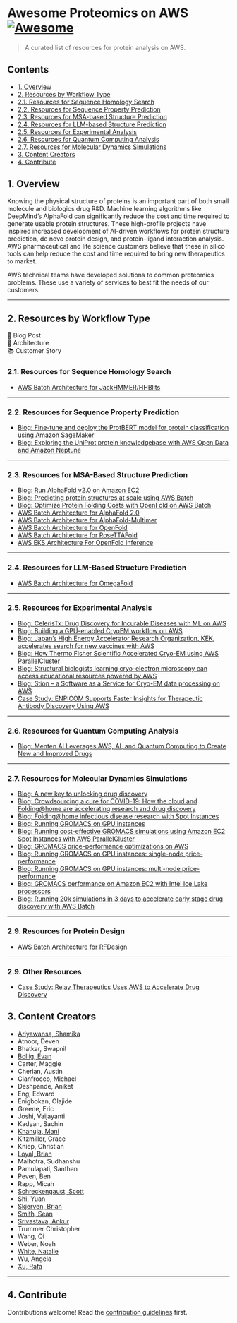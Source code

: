 # Awesome Proteomics on AWS [![Awesome](https://awesome.re/badge.svg)](https://awesome.re)

> A curated list of resources for protein analysis on AWS.

## Contents

- [1. Overview](#1-overview)
- [2. Resources by Workflow Type](#2-resources-by-workflow-type)
- [2.1. Resources for Sequence Homology Search](#21-resources-for-sequence-homology-search)
- [2.2. Resources for Sequence Property Prediction](#22-resources-for-sequence-property-prediction)
- [2.3. Resources for MSA-based Structure Prediction](#23-resources-for-msa-based-structure-prediction)
- [2.4. Resources for LLM-based Structure Prediction](#24-resources-for-llm-based-structure-prediction)
- [2.5. Resources for Experimental Analysis](#25-resources-for-experimental-analysis)
- [2.6. Resources for Quantum Computing Analysis](#26-resources-for-quantum-computing-analysis)
- [2.7. Resources for Molecular Dynamics Simulations](#27-resources-for-molecular-dynamics-simulations)
- [3. Content Creators](#3-content-creators)
- [4. Contribute](#4-contribute)

## 1. Overview

Knowing the physical structure of proteins is an important part of both small molecule and biologics drug R&D. Machine learning algorithms like DeepMind’s AlphaFold can significantly reduce the cost and time required to generate usable protein structures. These high-profile projects have inspired increased development of AI-driven workflows for protein structure prediction, de novo protein design, and protein-ligand interaction analysis. AWS pharmaceutical and life science customers believe that these in silico tools can help reduce the cost and time required to bring new therapeutics to market.

AWS technical teams have developed solutions to common proteomics problems. These use a variety of services to best fit the needs of our customers.

---

## 2. Resources by Workflow Type

:newspaper: Blog Post  
:hammer: Architecture  
:books: Customer Story  

### 2.1. Resources for Sequence Homology Search

- [AWS Batch Architecture for JackHMMER/HHBlits](https://github.com/aws-samples/aws-batch-arch-for-protein-folding)

---

### 2.2. Resources for Sequence Property Prediction

- [Blog: Fine-tune and deploy the ProtBERT model for protein classification using Amazon SageMaker](https://aws.amazon.com/blogs/machine-learning/fine-tune-and-deploy-the-protbert-model-for-protein-classification-using-amazon-sagemaker/)
- [Blog: Exploring the UniProt protein knowledgebase with AWS Open Data and Amazon Neptune](https://aws.amazon.com/blogs/industries/exploring-the-uniprot-protein-knowledgebase-with-aws-open-data-and-amazon-neptune/)

---

### 2.3. Resources for MSA-Based Structure Prediction

- [Blog: Run AlphaFold v2.0 on Amazon EC2](https://aws.amazon.com/blogs/machine-learning/run-alphafold-v2-0-on-amazon-ec2/)
- [Blog: Predicting protein structures at scale using AWS Batch](https://aws.amazon.com/blogs/industries/predicting-protein-structures-at-scale-using-aws-batch/)
- [Blog: Optimize Protein Folding Costs with OpenFold on AWS Batch](https://aws.amazon.com/blogs/hpc/optimize-protein-folding-costs-with-openfold-on-aws-batch/)
- [AWS Batch Architecture for AlphaFold 2.0](https://github.com/aws-samples/aws-batch-arch-for-protein-folding)
- [AWS Batch Architecture for AlphaFold-Multimer](https://github.com/aws-samples/aws-batch-arch-for-protein-folding)
- [AWS Batch Architecture for OpenFold](https://github.com/aws-samples/aws-batch-arch-for-protein-folding)
- [AWS Batch Architecture for RoseTTAFold](https://github.com/aws-samples/aws-rosettafold)
- [AWS EKS Architecture For OpenFold Inference](https://github.com/aws-samples/aws-do-openfold-inference)

---

### 2.4. Resources for LLM-Based Structure Prediction

- [AWS Batch Architecture for OmegaFold](https://github.com/aws-samples/aws-batch-arch-for-protein-folding)

---

### 2.5. Resources for Experimental Analysis

- [Blog: CelerisTx: Drug Discovery for Incurable Diseases with ML on AWS](https://aws.amazon.com/blogs/startups/celeristx-drug-discovery-for-incurable-diseases-with-ml-on-aws/)
- [Blog: Building a GPU-enabled CryoEM workflow on AWS](https://aws.amazon.com/blogs/industries/building-a-gpu-enabled-cryoem-workflow-on-aws/)
- [Blog: Japan’s High Energy Accelerator Research Organization, KEK, accelerates search for new vaccines with AWS](https://aws.amazon.com/blogs/publicsector/japans-high-energy-accelerator-research-organization-kek-accelerates-search-new-vaccines-aws/)
- [Blog: How Thermo Fisher Scientific Accelerated Cryo-EM using AWS ParallelCluster](https://aws.amazon.com/blogs/hpc/how-thermo-fisher-scientific-accelerated-cryo-em-using-aws-parallelcluster/)
- [Blog: Structural biologists learning cryo-electron microscopy can access educational resources powered by AWS](https://aws.amazon.com/blogs/publicsector/structural-biologists-learning-cryo-electron-microscopy-have-new-educational-resources-powered-by-aws/)
- [Blog: Stion – a Software as a Service for Cryo-EM data processing on AWS](https://aws.amazon.com/blogs/hpc/stion-a-saas-for-cryo-em-data-processing-on-aws/)
- [Case Study: ENPICOM Supports Faster Insights for Therapeutic Antibody Discovery Using AWS](https://aws.amazon.com/solutions/case-studies/ENPICOM-case-study/?did=cr_card&trk=cr_card)

---

### 2.6. Resources for Quantum Computing Analysis

- [Blog: Menten AI Leverages AWS, AI, and Quantum Computing to Create New and Improved Drugs](https://aws.amazon.com/blogs/startups/menten-ai-leverages-aws-ai-quantum-computing-to-create-drugs/)

---

### 2.7. Resources for Molecular Dynamics Simulations

- [Blog: A new key to unlocking drug discovery](https://aws.amazon.com/blogs/publicsector/new-key-unlocking-drug-discovery/)
- [Blog: Crowdsourcing a cure for COVID-19: How the cloud and Folding@home are accelerating research and drug discovery](https://aws.amazon.com/blogs/publicsector/crowdsourcing-cure-covid-19-cloud-accelerating-research-drug-discovery/)
- [Blog: Folding@home infectious disease research with Spot Instances](https://aws.amazon.com/blogs/compute/foldinghome-infectious-disease-research-with-spot-instances/)
- [Blog: Running GROMACS on GPU instances](https://aws.amazon.com/blogs/hpc/running-gromacs-on-gpu-instances/)
- [Blog: Running cost-effective GROMACS simulations using Amazon EC2 Spot Instances with AWS ParallelCluster](https://aws.amazon.com/blogs/hpc/running-gromacs-on-spot-with-checkpointing/)
- [Blog: GROMACS price-performance optimizations on AWS](https://aws.amazon.com/blogs/hpc/gromacs-price-performance-optimizations-on-aws/)
- [Blog: Running GROMACS on GPU instances: single-node price-performance](https://aws.amazon.com/blogs/hpc/running-gromacs-on-gpu-instances-single-node-price-performance/)
- [Blog: Running GROMACS on GPU instances: multi-node price-performance](https://aws.amazon.com/blogs/hpc/running-gromacs-on-gpu-instances-multi-node-price-performance/)
- [Blog: GROMACS performance on Amazon EC2 with Intel Ice Lake processors](https://aws.amazon.com/blogs/hpc/gromacs-performance-on-amazon-ec2-with-intel-ice-lake-processors/)
- [Blog: Running 20k simulations in 3 days to accelerate early stage drug discovery with AWS Batch](https://aws.amazon.com/blogs/hpc/running-20k-simulations-in-3-days-with-aws-batch/)

---

### 2.9. Resources for Protein Design

- [AWS Batch Architecture for RFDesign](https://github.com/aws-samples/aws-batch-architecture-for-rfdesign)

---

### 2.9. Other Resources

- [Case Study: Relay Therapeutics Uses AWS to Accelerate Drug Discovery](https://aws.amazon.com/solutions/case-studies/relay-therapeutics/)

## 3. Content Creators

- [Ariyawansa, Shamika](https://github.com/shamika)
- Atnoor, Deven
- Bhatkar, Swapnil
- [Bollig, Evan](https://github.com/bollig)
- Carter, Maggie
- Cherian, Austin
- Cianfrocco, Michael
- Deshpande, Aniket
- Eng, Edward
- Enigbokan, Olajide
- Greene, Eric
- Joshi, Vaijayanti
- Kadyan, Sachin
- [Khanuja, Mani](https://github.com/mani-aiml)
- Kitzmiller, Grace
- Kniep, Christian
- [Loyal, Brian](https://github.com/brianloyal)
- Malhotra, Sudhanshu
- Pamulapati, Santhan
- Peven, Ben
- Rapp, Micah
- [Schreckengaust, Scott](https://github.com/scottschreckengaust)
- Shi, Yuan
- [Skjerven, Brian](https://github.com/skjerven)
- [Smith, Sean](https://github.com/sean-smith)
- [Srivastava, Ankur](https://github.com/awsankur)
- Trummer Christopher
- Wang, Qi
- Weber, Noah
- [White, Natalie](https://github.com/natalie-white-aws)
- Wu, Angela
- [Xu, Rafa](https://github.com/aaaaatoz)

---

## 4. Contribute

Contributions welcome! Read the [contribution guidelines](contributing.md) first.
